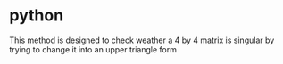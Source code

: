 # python
This method is designed to check weather a 4 by 4 matrix is singular by trying to change it into an upper triangle form
